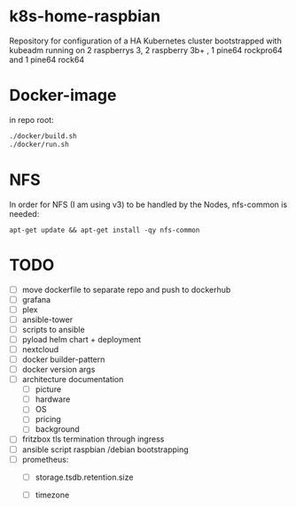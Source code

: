 # k8s-home-raspbian
Repository for configuration of a HA Kubernetes cluster bootstrapped with kubeadm running on 2 raspberrys 3, 2 raspberry 3b+ , 1 pine64 rockpro64 and 1 pine64 rock64

# Docker-image
in repo root:
```bash
./docker/build.sh 
./docker/run.sh
```

# NFS
In order for NFS (I am using v3) to be handled by the Nodes, nfs-common is needed:

`apt-get update && apt-get install -qy nfs-common`

# TODO 
* [ ] move dockerfile to separate repo and push to dockerhub
* [ ] grafana
* [ ] plex
* [ ] ansible-tower
* [ ] scripts to ansible
* [ ] pyload helm chart + deployment
* [ ] nextcloud
* [ ] docker builder-pattern
* [ ] docker version args
* [ ] architecture documentation
  * [ ] picture
  * [ ] hardware
  * [ ] OS
  * [ ] pricing
  * [ ] background
* [ ] fritzbox tls termination through ingress
* [ ] ansible script raspbian /debian bootstrapping
* [ ] prometheus:
  * [ ] storage.tsdb.retention.size
  * [ ] timezone

